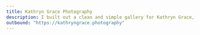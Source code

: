 ```yaml
---
title: Kathryn Grace Photography
description: I built out a clean and simple gallery for Kathryn Grace, an adventure and wedding photographer based in Colorado. It was built with Eleventy, hosted with Netlify, and utilizes Netlify forms and serverless functions.
outbound: "https://kathryngrace.photography"
---
```


